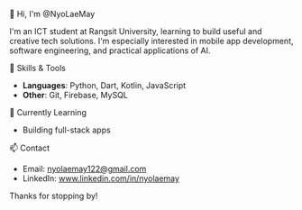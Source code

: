 👋 Hi, I'm @NyoLaeMay

I'm an ICT student at Rangsit University, learning to build useful and creative tech solutions. I'm especially interested in mobile app development, software engineering, and practical applications of AI.

🧰 Skills & Tools
- **Languages**: Python, Dart, Kotlin, JavaScript 
- **Other**: Git, Firebase, MySQL

🌱 Currently Learning  
- Building full-stack apps

📫 Contact
- Email: nyolaemay122@gmail.com
- LinkedIn: www.linkedin.com/in/nyolaemay

Thanks for stopping by!
